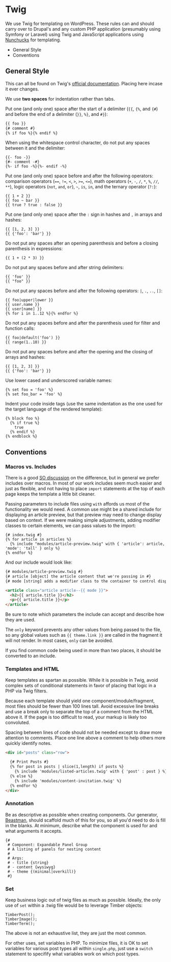 # Twig

We use Twig for templating on WordPress. These rules can and should carry over to Drupal's and any custom PHP application (presumably using Symfony or Laravel) using Twig and JavaScript applications using [Nunchucks](https://github.com/mozilla/nunjucks) for templating. 

* General Style
* Conventions

## General Style
This can all be found on Twig's [official documentation](http://twig.sensiolabs.org/doc/coding_standards.html). Placing here incase it ever changes. 

We use __two spaces__ for indentation rather than tabs. 

Put one (and only one) space after the start of a delimiter (`{{`, `{%`, and `{#`) and before the end of a delimiter (`}}`, `%}`, and `#}`):

```html
{{ foo }}
{# comment #}
{% if foo %}{% endif %}
```

When using the whitespace control character, do not put any spaces between it and the delimiter:

```
{{- foo -}}
{#- comment -#}
{%- if foo -%}{%- endif -%}
```

Put one (and only one) space before and after the following operators: comparison operators (`==`, `!=`, `<`, `>`, `>=`, `<=`), math operators (`+`, `-`, `/`, `*`, `%`, `//`, `**`), logic operators (`not`, `and`, `or`), `~`, `is`, `in`, and the ternary operator (`?:`):

```
{{ 1 + 2 }}
{{ foo ~ bar }}
{{ true ? true : false }}
```

Put one (and only one) space after the `:` sign in hashes and `,` in arrays and hashes:

```
{{ [1, 2, 3] }}
{{ {'foo': 'bar'} }}
```

Do not put any spaces after an opening parenthesis and before a closing parenthesis in expressions:

```
{{ 1 + (2 * 3) }}
```

Do not put any spaces before and after string delimiters:

```
{{ 'foo' }}
{{ "foo" }}
```

Do not put any spaces before and after the following operators: `|`, `.`, `..`, `[]`:

```
{{ foo|upper|lower }}
{{ user.name }}
{{ user[name] }}
{% for i in 1..12 %}{% endfor %}
```

Do not put any spaces before and after the parenthesis used for filter and function calls:

```
{{ foo|default('foo') }}
{{ range(1..10) }}
```

Do not put any spaces before and after the opening and the closing of arrays and hashes:

```
{{ [1, 2, 3] }}
{{ {'foo': 'bar'} }}
```

Use lower cased and underscored variable names:

```
{% set foo = 'foo' %}
{% set foo_bar = 'foo' %}
```

Indent your code inside tags (use the same indentation as the one used for the target language of the rendered template):

```
{% block foo %}
  {% if true %}
    true
  {% endif %}
{% endblock %}
```


## Conventions

### Macros vs. Includes
There is a good [SO discussion](http://stackoverflow.com/questions/7630945/twig-macros-vs-includes) on the difference, but in general we prefer includes over macros. In most of our work includes seem much easier and just as flexible, and not having to place `import` statements at the top of each page keeps the template a little bit cleaner.  

Passing parameters to include files using `with` affords us most of the functionality we would need. A common use might be a shared include for displaying an article preview, but that preview may need to change display based on context. If we were making simple adjustments, adding modifier classes to certain elements, we can pass values to the import:

```
{# index.twig #}
{% for article in articles %}
  {% include "modules/article-preview.twig" with { 'article': article, 'mode': 'tall' } only %}
{% endfor %}
```

And our include would look like:

```html
{# modules/article-preview.twig #}
{# article [object] the article content that we're passing in #}
{# mode [string] adds a modifier class to the container to control display #}

<article class="article article--{{ mode }}">
  <h2>{{ article.title }}</h2>
  <p>{{ article.title }}</p>
</article>
```

Be sure to note which parameters the include can accept and describe how they are used. 

The `only` keyword prevents any other values from being passed to the file, so any global values such as `{{ theme.link }}` are called in the fragment it will not render. In most cases, `only` can be avoided.

If you find common code being used in more than two places, it should be converted to an include.

### Templates and HTML

Keep templates as spartan as possible. While it is possible in Twig, avoid complex sets of conditional statements in favor of placing that logic in a PHP via Twig filters.

Because each template should yield one component/module/fragment, most files should be fewer than 100 lines tall. Avoid excessive line breaks and use a break only to separate the top of a comment from the HTML above it. If the page is too difficult to read, your markup is likely too convoluted. 

Spacing between lines of code should not be needed except to draw more attention to comments. Place one line above a comment to help others more quickly identify notes. 

```html
<div id="posts" class="row">

  {# Print Posts #}
  {% for post in posts | slice(1,length) if posts %}
    {% include 'modules/listed-articles.twig' with { 'post' : post } %}
  {% else %}
    {% include 'modules/content-invitation.twig' %}
  {% endfor %}
</div>
```

### Annotation

Be as descriptive as possible when creating components. Our generator, [Beastman](https://github.com/AtlanticMediaStrategies/utils/tree/master/beastman), should scaffold much of this for you, so all you'd need to do is fill in the blanks. At minimum, describe what the component is used for and what arguments it accepts.

```
{#
 # Component: Expandable Panel Group
 # A listing of panels for nesting content
 #
 # Args:
 # - title {string}
 # - content {wysiwyg}
 # - theme {(minimal|overkill)}
 #}
 ```
 
### Set

Keep business logic out of twig files as much as possible. Ideally, the only use of `set` within a .twig file would be to leverage Timber objects:

```
TimberPost();
TimberImage();
TimberTerm();
```

The above is not an exhaustive list, they are just the most common.

For other uses, set variables in PHP. To minimize files, it is OK to set variables for various post types all within `single.php`, just use a `switch` statement to specifify what variables work on which post types. 
